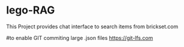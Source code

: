 # lego-RAG
This Project provides chat interface to search items from brickset.com


#to enable GIT commiting large .json files 
https://git-lfs.com
